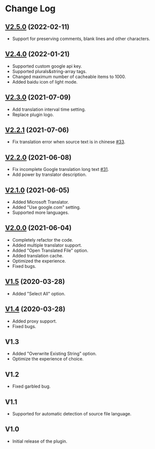 # Change Log

## [V2.5.0](https://github.com/Airsaid/AndroidLocalizePlugin/releases/tag/v2.5.0) (2022-02-11)
- Support for preserving comments, blank lines and other characters.

## [V2.4.0](https://github.com/Airsaid/AndroidLocalizePlugin/releases/tag/v2.4.0) (2022-01-21)
- Supported custom google api key.
- Supported plurals&string-array tags.
- Changed maximum number of cacheable items to 1000.
- Added baidu icon of light mode.

## [V2.3.0](https://github.com/Airsaid/AndroidLocalizePlugin/releases/tag/v2.3.0) (2021-07-09)
- Add translation interval time setting.
- Replace plugin logo.

## [V2.2.1](https://github.com/Airsaid/AndroidLocalizePlugin/releases/tag/v2.2.1) (2021-07-06)
- Fix translation error when source text is in chinese [#33](https://github.com/Airsaid/AndroidLocalizePlugin/issues/33).

## [V2.2.0](https://github.com/Airsaid/AndroidLocalizePlugin/releases/tag/v2.2.0) (2021-06-08)
- Fix incomplete Google translation long text [#31](https://github.com/Airsaid/AndroidLocalizePlugin/issues/31).
- Add power by translator description.

## [V2.1.0](https://github.com/Airsaid/AndroidLocalizePlugin/releases/tag/v2.1.0) (2021-06-05)
- Added Microsoft Translator.
- Added "Use google.com" setting.
- Supported more languages.

## [V2.0.0](https://github.com/Airsaid/AndroidLocalizePlugin/releases/tag/v2.0.0) (2021-06-04)
- Completely refactor the code.
- Added multiple translator support.
- Added "Open Translated File" option.
- Added translation cache.
- Optimized the experience.
- Fixed bugs.

## [V1.5](https://github.com/Airsaid/AndroidLocalizePlugin/releases/tag/v1.5) (2020-03-28)
- Added "Select All" option.

## [V1.4](https://github.com/Airsaid/AndroidLocalizePlugin/releases/tag/v1.4) (2020-03-28)
- Added proxy support.
- Fixed bugs.

## V1.3
- Added "Overwrite Existing String" option.
- Optimize the experience of choice.

## V1.2
- Fixed garbled bug.

## V1.1
- Supported for automatic detection of source file language.

## V1.0
- Initial release of the plugin.